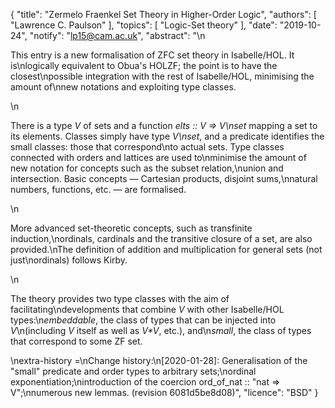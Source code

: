 {
    "title": "Zermelo Fraenkel Set Theory in Higher-Order Logic",
    "authors": [
        "Lawrence C. Paulson"
    ],
    "topics": [
        "Logic-Set theory"
    ],
    "date": "2019-10-24",
    "notify": "lp15@cam.ac.uk",
    "abstract": "\n<p>This entry is a new formalisation of ZFC set theory in Isabelle/HOL. It is\nlogically equivalent to Obua's HOLZF; the point is to have the closest\npossible integration with the rest of Isabelle/HOL, minimising the amount of\nnew notations and exploiting type classes.</p>\n<p>There is a type <em>V</em> of sets and a function <em>elts :: V =&gt; V\nset</em> mapping a set to its elements. Classes simply have type <em>V\nset</em>, and a predicate identifies the small classes: those that correspond\nto actual sets. Type classes connected with orders and lattices are used to\nminimise the amount of new notation for concepts such as the subset relation,\nunion and intersection. Basic concepts — Cartesian products, disjoint sums,\nnatural numbers, functions, etc. — are formalised.</p>\n<p>More advanced set-theoretic concepts, such as transfinite induction,\nordinals, cardinals and the transitive closure of a set, are also provided.\nThe definition of addition and multiplication for general sets (not just\nordinals) follows Kirby.</p>\n<p>The theory provides two type classes with the aim of facilitating\ndevelopments that combine <em>V</em> with other Isabelle/HOL types:\n<em>embeddable</em>, the class of types that can be injected into <em>V</em>\n(including <em>V</em> itself as well as <em>V*V</em>, etc.), and\n<em>small</em>, the class of types that correspond to some ZF set.</p>\nextra-history =\nChange history:\n[2020-01-28]:  Generalisation of the \"small\" predicate and order types to arbitrary sets;\nordinal exponentiation;\nintroduction of the coercion ord_of_nat :: \"nat => V\";\nnumerous new lemmas. (revision 6081d5be8d08)",
    "licence": "BSD"
}